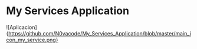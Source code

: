 # My Services Application
![Aplicacion]{https://github.com/N0vacode/My_Services_Application/blob/master/main_icon_my_service.png}
